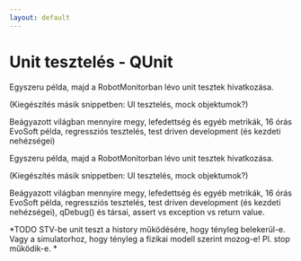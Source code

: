 ```yaml
---
layout: default
---
```


# Unit tesztelés - QUnit

Egyszeru példa, majd a RobotMonitorban lévo unit tesztek hivatkozása.

(Kiegészítés másik snippetben: UI tesztelés, mock objektumok?)

Beágyazott világban mennyire megy, lefedettség és egyéb metrikák, 16 órás EvoSoft példa, regressziós tesztelés, test driven development (és kezdeti nehézségei)




Egyszeru példa, majd a RobotMonitorban lévo unit tesztek hivatkozása.

(Kiegészítés másik snippetben: UI tesztelés, mock objektumok?)

Beágyazott világban mennyire megy, lefedettség és egyéb metrikák, 16 órás EvoSoft példa, regressziós tesztelés, test driven development (és kezdeti nehézségei), qDebug() és társai, assert vs exception vs return value.

*TODO STV-be unit teszt a history működésére, hogy tényleg belekerül-e. Vagy a simulatorhoz, hogy tényleg a fizikai modell szerint mozog-e! Pl. stop működik-e. *

